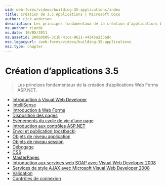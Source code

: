 ```yaml
---
uid: web-forms/videos/building-35-applications/index
title: Création de 3.5 Applications | Microsoft Docs
author: rick-anderson
description: Les principes fondamentaux de la création d’applications Web Forms ASP.NET.
ms.author: riande
ms.date: 10/05/2011
ms.assetid: 20060b05-3c1b-41ca-9621-4434ba233adc
msc.legacyurl: /web-forms/videos/building-35-applications
msc.type: chapter
---
```

<a name="building-35-applications"></a>Création d’applications 3.5
====================
> Les principes fondamentaux de la création d’applications Web Forms ASP.NET.


- [Introduction à Visual Web Developer](intro-to-visual-web-developer.md)
- [IntelliSense](intellisense.md)
- [Introduction à Web Forms](intro-to-web-forms.md)
- [Disposition des pages](page-layout.md)
- [Événements du cycle de vie d’une page](page-lifecycle-events.md)
- [Introduction aux contrôles ASP.NET](intro-to-aspnet-controls.md)
- [Envoi et publication (postback)](submit-and-postback.md)
- [Objets de niveau application](application-level-objects.md)
- [Objets de niveau session](session-level-objects.md)
- [Débogage](debugging.md)
- [CSS](css.md)
- [MasterPages](masterpages.md)
- [Introduction aux services web SOAP avec Visual Web Developer 2008](an-introduction-to-soap-based-web-services-with-visual-web-developer-2008.md)
- [Services de style AJAX avec Microsoft Visual Web Developer 2008](ajax-style-services-with-microsoft-visual-web-developer-2008.md)
- [Validation](validation.md)
- [Contrôles de connexion](login-controls.md)
